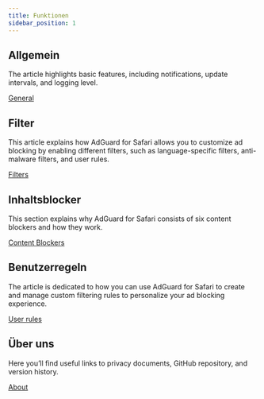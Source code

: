 ```yaml
---
title: Funktionen
sidebar_position: 1
---
```


## Allgemein

The article highlights basic features, including notifications, update intervals, and logging level.

[General](adguard-for-safari/features/general.md)

## Filter

This article explains how AdGuard for Safari allows you to customize ad blocking by enabling different filters, such as language-specific filters, anti-malware filters, and user rules.

[Filters](/adguard-for-safari/features/filters.md)

## Inhaltsblocker

This section explains why AdGuard for Safari consists of six content blockers and how they work.

[Content Blockers](/adguard-for-safari/features/content-blockers/content-blockers.md)

## Benutzerregeln

The article is dedicated to how you can use AdGuard for Safari to create and manage custom filtering rules to personalize your ad blocking experience.

[User rules](/adguard-for-safari/features/rules.md)

## Über uns

Here you’ll find useful links to privacy documents, GitHub repository, and version history.

[About](/adguard-for-safari/features/about.md)
